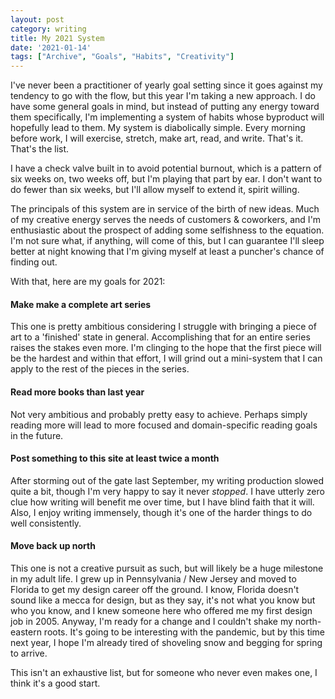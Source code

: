 ```yaml
---
layout: post
category: writing
title: My 2021 System
date: '2021-01-14'
tags: ["Archive", "Goals", "Habits", "Creativity"]
---
```


I've never been a practitioner of yearly goal setting since it goes against my tendency to go with the flow, but this year I'm taking a new approach. I do have some general goals in mind, but instead of putting any energy toward them specifically, I'm implementing a system of habits whose byproduct will hopefully lead to them. My system is diabolically simple. Every morning before work, I will exercise, stretch, make art, read, and write. That's it. That's the list.

<!--more-->

I have a check valve built in to avoid potential burnout, which is a pattern of six weeks on, two weeks off, but I'm playing that part by ear. I don't want to do fewer than six weeks, but I'll allow myself to extend it, spirit willing.

The principals of this system are in service of the birth of new ideas. Much of my creative energy serves the needs of customers & coworkers, and I'm enthusiastic about the prospect of adding some selfishness to the equation. I'm not sure what, if anything, will come of this, but I can guarantee I'll sleep better at night knowing that I'm giving myself at least a puncher's chance of finding out.

With that, here are my goals for 2021:

#### Make make a complete art series

This one is pretty ambitious considering I struggle with bringing a piece of art to a 'finished' state in general. Accomplishing that for an entire series raises the stakes even more. I'm clinging to the hope that the first piece will be the hardest and within that effort, I will grind out a mini-system that I can apply to the rest of the pieces in the series.

#### Read more books than last year

Not very ambitious and probably pretty easy to achieve. Perhaps simply reading more will lead to more focused and domain-specific reading goals in the future.

#### Post something to this site at least twice a month

After storming out of the gate last September, my writing production slowed quite a bit, though I'm very happy to say it never _stopped_. I have utterly zero clue how writing will benefit me over time, but I have blind faith that it will. Also, I enjoy writing immensely, though it's one of the harder things to do well consistently.

#### Move back up north

This one is not a creative pursuit as such, but will likely be a huge milestone in my adult life. I grew up in Pennsylvania / New Jersey and moved to Florida to get my design career off the ground. I know, Florida doesn't sound like a mecca for design, but as they say, it's not what you know but who you know, and I knew someone here who offered me my first design job in 2005. Anyway, I'm ready for a change and I couldn't shake my north-eastern roots. It's going to be interesting with the pandemic, but by this time next year, I hope I'm already tired of shoveling snow and begging for spring to arrive.

This isn't an exhaustive list, but for someone who never even makes one, I think it's a good start.
